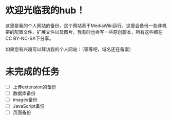 # 欢迎光临我的hub！
这里是我的个人网站的备份，这个网站基于MediaWiki运行。这里会备份一些非机密的配置文件、扩展文件以及图片，我有时也会写一些原创脚本，所有这些都在CC BY-NC-SA下分享。

如果您有兴趣可以拜访我的个人网站：（等等吧，域名还在备案）

# 未完成的任务
- [ ] 上传extension的备份
- [ ] 数据库备份
- [ ] images备份
- [ ] JavaScript备份
- [ ] 页面备份

